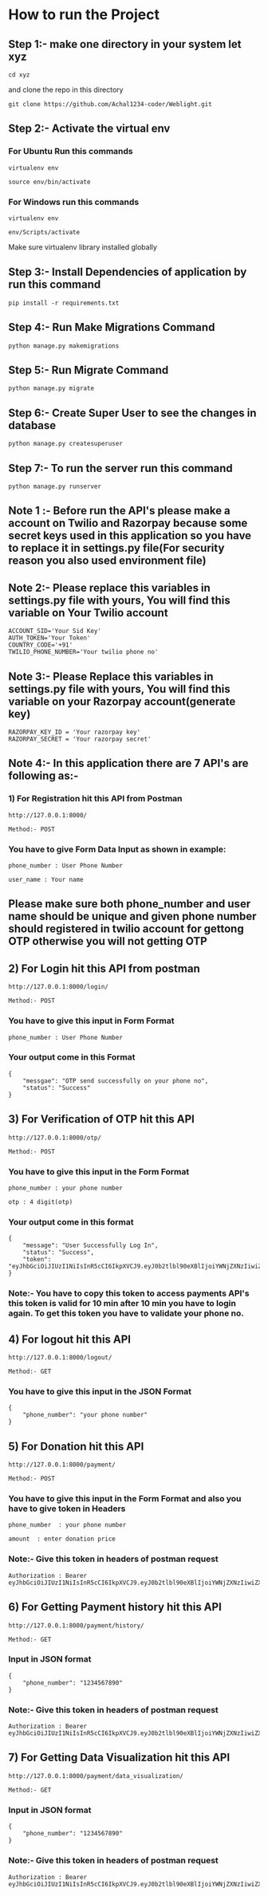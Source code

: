 # How to run the Project

## Step 1:- make one directory in your system let xyz

```
cd xyz
```
and clone the repo in this directory

```
git clone https://github.com/Achal1234-coder/Weblight.git
```

## Step 2:- Activate the virtual env

### For Ubuntu Run this commands

```
virtualenv env

source env/bin/activate
```
### For Windows run this commands

```
virtualenv env

env/Scripts/activate
```

Make sure virtualenv library installed globally

## Step 3:- Install Dependencies of application by run this command

```
pip install -r requirements.txt
```

## Step 4:- Run Make Migrations Command

```
python manage.py makemigrations
```
## Step 5:- Run Migrate Command

```
python manage.py migrate
```
## Step 6:- Create Super User to see the changes in database

```
python manage.py createsuperuser
```

## Step 7:- To run the server run this command

```
python manage.py runserver
```

## Note 1 :- Before run the API's please make a account on Twilio and Razorpay because some secret keys used in this application so you have to replace it in settings.py file(For security reason you also used environment file)

## Note 2:- Please replace this variables in settings.py file with yours, You will find this variable on Your Twilio account

```
ACCOUNT_SID='Your Sid Key'
AUTH_TOKEN='Your Token'
COUNTRY_CODE='+91'
TWILIO_PHONE_NUMBER='Your twilio phone no'
```
## Note 3:- Please Replace this variables in settings.py file with yours, You will find this variable on your Razorpay account(generate key)

```
RAZORPAY_KEY_ID = 'Your razorpay key'
RAZORPAY_SECRET = 'Your razorpay secret'
```

## Note 4:- In this application there are 7 API's are following as:-

### 1) For Registration hit this API from Postman
```
http://127.0.0.1:8000/

Method:- POST
```
### You have to give Form Data Input as shown in example:

```
phone_number : User Phone Number

user_name : Your name
```

## Please make sure both phone_number and user name should be unique and given phone number should registered in twilio account for gettong OTP otherwise you will not getting OTP

## 2) For Login hit this API from postman

```
http://127.0.0.1:8000/login/

Method:- POST
```
### You have to give this input in Form Format

```
phone_number : User Phone Number
```
### Your output come in this Format

```
{
    "messgae": "OTP send successfully on your phone no",
    "status": "Success"
}
```

## 3) For Verification of OTP hit this API

```
http://127.0.0.1:8000/otp/

Method:- POST
```
### You have to give this input in the Form Format

```
phone_number : your phone number

otp : 4 digit(otp)
```

### Your output come in this format

```
{
    "message": "User Successfully Log In",
    "status": "Success",
    "token": "eyJhbGciOiJIUzI1NiIsInR5cCI6IkpXVCJ9.eyJ0b2tlbl90eXBlIjoiYWNjZXNzIiwiZXhwIjoxNzA5OTgzNjU3LCJpYXQiOjE3MDk5ODMwNTcsImp0aSI6ImFjZTgwNWJiZTIyYjQzNDhiMzg5NzZlNjhlZmVhODFlIiwidXNlcl9pZCI6MX0.S6AQpbeAurmjQX23X2gXjdbgQVT6b2f8OmEQ96NTtWs"
}
```
### Note:- You have to copy this token to access payments API's this token is valid for 10 min after 10 min you have to login again. To get this token you have to validate your phone no.

## 4) For logout hit this API

```
http://127.0.0.1:8000/logout/

Method:- GET
```

### You have to give this input in the JSON Format

```
{
    "phone_number": "your phone number"
}
```

## 5) For Donation hit this API

```
http://127.0.0.1:8000/payment/

Method:- POST
```

### You have to give this input in the Form Format and also you have to give token in Headers

```
phone_number  : your phone number

amount  : enter donation price
```

### Note:- Give this token in headers of postman request

```
Authorization : Bearer eyJhbGciOiJIUzI1NiIsInR5cCI6IkpXVCJ9.eyJ0b2tlbl90eXBlIjoiYWNjZXNzIiwiZXhwIjoxNzA5OTgzNjU3LCJpYXQiOjE3MDk5ODMwNTcsImp0aSI6ImFjZTgwNWJiZTIyYjQzNDhiMzg5NzZlNjhlZmVhODFlIiwidXNlcl9pZCI6MX0.S6AQpbeAurmjQX23X2gXjdbgQVT6b2f8OmEQ96NTtWs

```

## 6) For Getting Payment history hit this API

```
http://127.0.0.1:8000/payment/history/

Method:- GET
```

### Input in JSON format

```
{
    "phone_number": "1234567890"
}
```

### Note:- Give this token in headers of postman request

```
Authorization : Bearer eyJhbGciOiJIUzI1NiIsInR5cCI6IkpXVCJ9.eyJ0b2tlbl90eXBlIjoiYWNjZXNzIiwiZXhwIjoxNzA5OTgzNjU3LCJpYXQiOjE3MDk5ODMwNTcsImp0aSI6ImFjZTgwNWJiZTIyYjQzNDhiMzg5NzZlNjhlZmVhODFlIiwidXNlcl9pZCI6MX0.S6AQpbeAurmjQX23X2gXjdbgQVT6b2f8OmEQ96NTtWs
```

## 7) For Getting Data Visualization hit this API

```
http://127.0.0.1:8000/payment/data_visualization/

Method:- GET
```

### Input in JSON format

```
{
    "phone_number": "1234567890"
}
```

### Note:- Give this token in headers of postman request

```
Authorization : Bearer eyJhbGciOiJIUzI1NiIsInR5cCI6IkpXVCJ9.eyJ0b2tlbl90eXBlIjoiYWNjZXNzIiwiZXhwIjoxNzA5OTgzNjU3LCJpYXQiOjE3MDk5ODMwNTcsImp0aSI6ImFjZTgwNWJiZTIyYjQzNDhiMzg5NzZlNjhlZmVhODFlIiwidXNlcl9pZCI6MX0.S6AQpbeAurmjQX23X2gXjdbgQVT6b2f8OmEQ96NTtWs
```
